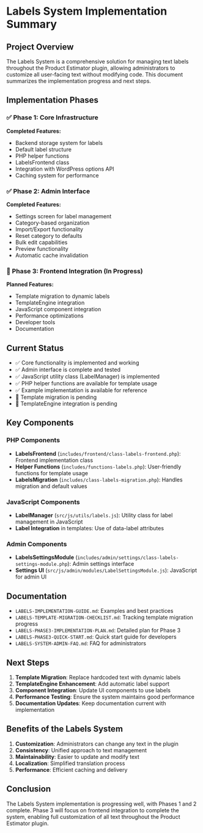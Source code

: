 # Labels System Implementation Summary

## Project Overview

The Labels System is a comprehensive solution for managing text labels throughout the Product Estimator plugin, allowing administrators to customize all user-facing text without modifying code. This document summarizes the implementation progress and next steps.

## Implementation Phases

### ✅ Phase 1: Core Infrastructure

**Completed Features:**
- Backend storage system for labels
- Default label structure
- PHP helper functions
- LabelsFrontend class
- Integration with WordPress options API
- Caching system for performance

### ✅ Phase 2: Admin Interface

**Completed Features:**
- Settings screen for label management
- Category-based organization
- Import/Export functionality
- Reset category to defaults
- Bulk edit capabilities
- Preview functionality
- Automatic cache invalidation

### 🔄 Phase 3: Frontend Integration (In Progress)

**Planned Features:**
- Template migration to dynamic labels
- TemplateEngine integration
- JavaScript component integration
- Performance optimizations
- Developer tools
- Documentation

## Current Status

- ✅ Core functionality is implemented and working
- ✅ Admin interface is complete and tested
- ✅ JavaScript utility class (LabelManager) is implemented
- ✅ PHP helper functions are available for template usage
- ✅ Example implementation is available for reference
- 🔄 Template migration is pending
- 🔄 TemplateEngine integration is pending

## Key Components

### PHP Components

- **LabelsFrontend** (`includes/frontend/class-labels-frontend.php`): Frontend implementation class
- **Helper Functions** (`includes/functions-labels.php`): User-friendly functions for template usage
- **LabelsMigration** (`includes/class-labels-migration.php`): Handles migration and default values

### JavaScript Components

- **LabelManager** (`src/js/utils/labels.js`): Utility class for label management in JavaScript
- **Label Integration** in templates: Use of data-label attributes

### Admin Components

- **LabelsSettingsModule** (`includes/admin/settings/class-labels-settings-module.php`): Admin settings interface
- **Settings UI** (`src/js/admin/modules/LabelSettingsModule.js`): JavaScript for admin UI

## Documentation

- `LABELS-IMPLEMENTATION-GUIDE.md`: Examples and best practices
- `LABELS-TEMPLATE-MIGRATION-CHECKLIST.md`: Tracking template migration progress
- `LABELS-PHASE3-IMPLEMENTATION-PLAN.md`: Detailed plan for Phase 3
- `LABELS-PHASE3-QUICK-START.md`: Quick start guide for developers
- `LABELS-SYSTEM-ADMIN-FAQ.md`: FAQ for administrators

## Next Steps

1. **Template Migration**: Replace hardcoded text with dynamic labels
2. **TemplateEngine Enhancement**: Add automatic label support
3. **Component Integration**: Update UI components to use labels
4. **Performance Testing**: Ensure the system maintains good performance
5. **Documentation Updates**: Keep documentation current with implementation

## Benefits of the Labels System

1. **Customization**: Administrators can change any text in the plugin
2. **Consistency**: Unified approach to text management
3. **Maintainability**: Easier to update and modify text
4. **Localization**: Simplified translation process
5. **Performance**: Efficient caching and delivery

## Conclusion

The Labels System implementation is progressing well, with Phases 1 and 2 complete. Phase 3 will focus on frontend integration to complete the system, enabling full customization of all text throughout the Product Estimator plugin.